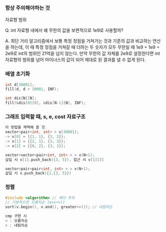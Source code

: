### 항상 주의해야하는 것
자료형 범위

Q. int 자료형 내에서 왜 무한의 값을 보편적으로 1e9로 사용할까?

A. 최단 거리 알고리즘에서 보통 특정 정점을 거쳐가는 것과 기존의 값과 비교하는 연산을 하는데, 이 때 특정 정점을 거쳐갈 때 더하는 두 숫자가 모두 무한일 때 1e9 + 1e9 = 2e9로 int의 범위인 21억을 넘지 않는다. 만약 무한의 값 자체를 2e9로 설정한다면 int 자료형의 범위를 넘어 마이너스의 값이 되어 제대로 된 결과를 낼 수 없게 된다. 

### 배열 초기화

``` c++
int d[30001];
fill(d, d + 30001, INF);
```
``` c++
int dis[N][N];
fill(&dis[0][0], &dis[N-1][N], INF);
```

### 그래프 입력할 때, s, e, cost 자료구조
```c++
이 방법을 채택해 쓸 것.
vector<pair<int, int> > v[30001];
-> v[0] = {{1, 1}, {3, 2}};
-> v[1] = {{2, 1}, {3, 3}};
-> v[2] = {{0, 2}, {3, 1}};
```
```c++
vector<vector<pair<int, int> > > v(N+1);
삽입 시 v[1].push_back({3, 5}), 접근 시 v[1][3]
```
```c++
vector<pair<pair<int, int> > > v(N+1);
삽입 시 v.push_back({1,{3, 5}})
```
### 정렬
``` c++
#include <algorithm> // 헤더 주의
// 기본적으로 오름차순 less<>()
sort(v.begin(), v.end(), greater<>()); // 내림차순

cmp 구현 시
< : 오름차순
> : 내림차순
``` 

